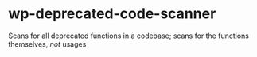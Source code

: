 # wp-deprecated-code-scanner
Scans for all deprecated functions in a codebase; scans for the functions themselves, *not* usages

